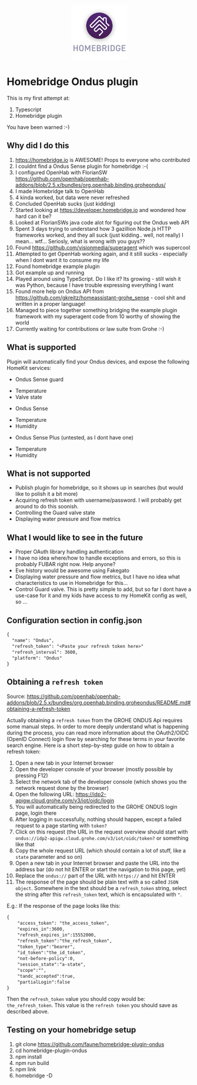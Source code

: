 
<p align="center">

<img src="https://github.com/homebridge/branding/raw/master/logos/homebridge-wordmark-logo-vertical.png" width="150">

</p>


# Homebridge Ondus plugin

This is my first attempt at:

1. Typescript
2. Homebridge plugin

You have been warned :-)

## Why did I do this

1. <https://homebridge.io> is AWESOME! Props to everyone who contributed
2. I couldnt find a Ondus Sense plugin for homebridge :-(
3. I configured OpenHab with FlorianSW <https://github.com/openhab/openhab-addons/blob/2.5.x/bundles/org.openhab.binding.groheondus/>
4. I made Homebridge talk to OpenHab
5. 4 kinda worked, but data were never refreshed
6. Concluded OpenHab sucks (just kidding)
7. Started looking at https://developer.homebridge.io and wondered how hard can it be?
8. Looked at FlorianSWs java code alot for figuring out the Ondus web API
9. Spent 3 days trying to understand how 3 gazillion Node.js HTTP frameworks worked, and they all suck (just kidding.. well, not really) I mean... wtf... Seriosly, what is wrong with you guys??
10. Found https://github.com/visionmedia/superagent which was supercool
11. Attempted to get OpenHab working again, and it still sucks - especially when I dont want it to consume my life
12. Found homebridge example plugin
13. Got example up and running
14. Played around using TypeScript. Do I like it? Its growing - still wish it was Python, because I have trouble expressing everything I want
15. Found more help on Ondus API from <https://github.com/gkreitz/homeassistant-grohe_sense> - cool shit and written in a proper language!
16. Managed to piece together something bridging the example plugin framework with my superagent code from 10 worthy of showing the world
17. Currently waiting for contributions or law suite from Grohe :-)



## What is supported

Plugin will automatically find your Ondus devices, and expose the following HomeKit services:

 * Ondus Sense guard
  - Temperature
  - Valve state
 * Ondus Sense
  - Temperature
  - Humidity
 * Ondus Sense Plus (untested, as I dont have one)
  - Temperature
  - Humidity


## What is not supported

* Publish plugin for homebridge, so it shows up in searches (but would like to polish it a bit more)
* Acquiring refresh token with username/password. I will probably get around to do this soonish.
* Controlling the Guard valve state
* Displaying water pressure and flow metrics

## What I would like to see in the future
 
* Proper OAuth library handling authentication
* I have no idea where/how to handle exceptions and errors, so this is probably FUBAR right now. Help anyone?
* Eve history would be awesome using Fakegato
* Displaying water pressure and flow metrics, but I have no idea what characteristics to use in Homebridge for this...
* Control Guard valve. This is pretty simple to add, but so far I dont have a use-case for it and my kids have access to my HomeKit config as well, so ...

## Configuration section in config.json

````
{
  "name": "Ondus",
  "refresh_token": "<Paste your refresh token here>"
  "refresh_interval": 3600,
  "platform": "Ondus"
}
````

## Obtaining a `refresh token`

Source: <https://github.com/openhab/openhab-addons/blob/2.5.x/bundles/org.openhab.binding.groheondus/README.md#obtaining-a-refresh-token>

Actually obtaining a `refresh token` from the GROHE ONDUS Api requires some manual steps.
In order to more deeply understand what is happening during the process, you can read more information about the OAuth2/OIDC (OpenID Connect) login flow by searching for these terms in your favorite search engine.
Here is a short step-by-step guide on how to obtain a refresh token:

1. Open a new tab in your Internet browser
2. Open the developer console of your browser (mostly possible by pressing F12)
3. Select the network tab of the developer console (which shows you the network request done by the browser)
4. Open the following URL: https://idp2-apigw.cloud.grohe.com/v3/iot/oidc/login
5. You will automatically being redirected to the GROHE ONDUS login page, login there
6. After logging in successfully, nothing should happen, except a failed request to a page starting with `token?`
7. Click on this request (the URL in the request overview should start with `ondus://idp2-apigw.cloud.grohe.com/v3/iot/oidc/token?` or something like that
8. Copy the whole request URL (which should contain a lot of stuff, like a `state` parameter and so on)
9. Open a new tab in your Internet browser and paste the URL into the address bar (do not hit ENTER or start the navigation to this page, yet)
10. Replace the `ondus://` part of the URL with `https://` and hit ENTER
11. The response of the page should be plain text with a so called `JSON object`. Somewhere in the text should be a `refresh_token` string, select the string after this `refresh_token` text, which is encapsulated with `"`.

E.g.: If the response of the page looks like this:

````
{
    "access_token": "the_access_token",
    "expires_in":3600,
    "refresh_expires_in":15552000,
    "refresh_token":"the_refresh_token",
    "token_type":"bearer",
    "id_token":"the_id_token",
    "not-before-policy":0,
    "session_state":"a-state",
    "scope":"",
    "tandc_accepted":true,
    "partialLogin":false
}
````

Then the `refresh_token` value you should copy would be: `the_refresh_token`.
This value is the `refresh token` you should save as described above.


## Testing on your homebridge setup

1. git clone https://github.com/faune/homebridge-plugin-ondus
2. cd homebridge-plugin-ondus
3. npm install
4. npm run build
5. npm link
6. homebridge -D


